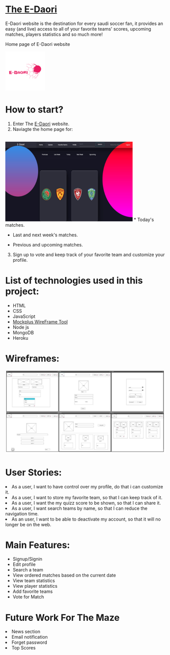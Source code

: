 # [The E-Daori]() 

<p> E-Daori website is the destination for every saudi soccer fan, it provides an easy (and live) access to all of your favorite teams' scores, upcoming matches, players statistics and so much more! </p>

<p> Home page of E-Daori website </p>

<img src="./public/images/logo/logo.png" >


# How to start?
1. Enter The [E-Daori]() website.
2. Naviagte the home page for: 
<br><br>
<img src="./public/images/homePage.JPG" height="250" width="400">
* Today's matches.

* Last and next week's matches.

* Previous and upcoming matches.

3. Sign up to vote and keep track of your favorite team and customize your profile.

# List of technologies used in this project:

* HTML
* CSS
* JavaScript
* [Mockplus WireFrame Tool](https://www.mockplus.com)
* Node js
* MongoDB
* Heroku 


# Wireframes:

![Full_WireFrame](./public/images/wireFrameAll.JPG)


# User Stories:
<li> As a user, I want to have control over my profile, do that i can customize it.
<li> As a user, I want to store my favorite team, so that I can keep track of it.
<li> As a user, I want the my quizz score to be shown, so that I can share it.
<li> As a user, I want search teams by name, so that I can reduce the navigation time.
<li> As an user, I want to be able to deactivate my account, so that it will no longer be on the web. 


# Main Features:
* Signup/Signin
* Edit profile
* Search a team
* View ordered matches based on the current date
* View team statistics
* View player statistics
* Add favorite teams
* Vote for Match


# Future Work For The Maze
<li> News section</li>
<li> Email notification</li>
<li> Forget password</li>
<li> Top Scores</li>